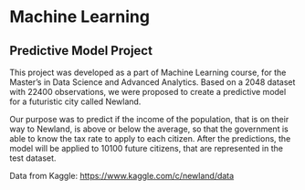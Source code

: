 # Machine Learning 
## Predictive Model Project

This project was developed as a part of Machine Learning course, for the Master’s in Data Science and Advanced Analytics. 
Based on a 2048 dataset with 22400 observations, we were proposed to create a predictive model for a futuristic city called Newland.

Our purpose was to predict if the income of the population, that is on their way to Newland, is above or below the average, so that the government is able to know the tax rate to apply to each citizen.
After the predictions, the model will be applied to 10100 future citizens, that are represented in the test dataset.

Data from Kaggle: https://www.kaggle.com/c/newland/data

